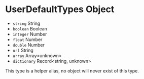 # UserDefaultTypes Object

* `string` String
* `boolean` Boolean
* `integer` Number
* `float` Number
* `double` Number
* `url` String
* `array` Array\<unknown>
* `dictionary` Record\<string, unknown>

This type is a helper alias, no object will never exist of this type.
